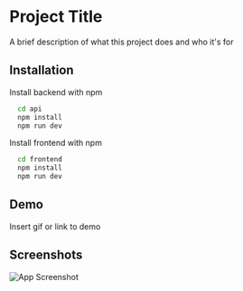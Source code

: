 # Project Title

A brief description of what this project does and who it's for

## Installation

Install backend with npm

```bash
  cd api
  npm install
  npm run dev
```

Install frontend with npm

```bash
  cd frontend
  npm install
  npm run dev
```

## Demo

Insert gif or link to demo

## Screenshots

![App Screenshot](https://via.placeholder.com/468x300?text=App+Screenshot+Here)
